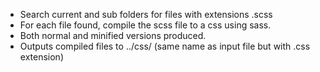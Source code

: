 - Search current and sub folders for files with extensions .scss
- For each file found, compile the scss file to a css using sass.
- Both normal and minified versions produced.
- Outputs compiled files to ../css/ (same name as input file but with .css extension)

